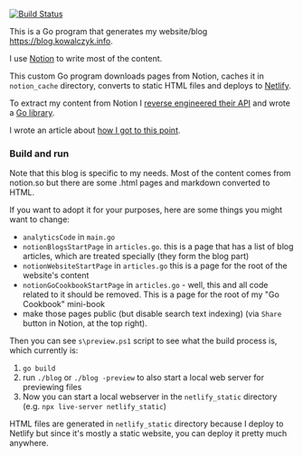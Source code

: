 [![Build Status](https://travis-ci.org/kjk/blog.svg?branch=master)](https://travis-ci.org/kjk/blog)

This is a Go program that generates my website/blog https://blog.kowalczyk.info.

I use [Notion](https://notion.so) to write most of the content.

This custom Go program downloads pages from Notion, caches it in `notion_cache` directory, converts to static HTML files and deploys to [Netlify](https://www.netlify.com/).

To extract my content from Notion I [reverse engineered their API](https://blog.kowalczyk.info/article/88aee8f43620471aa9dbcad28368174c/how-i-reverse-engineered-notion-api.html) and wrote a [Go library](https://github.com/kjk/notionapi).

I wrote an article about [how I got to this point](https://blog.kowalczyk.info/article/a8cf04d756ec4963905960822b004440/powering-a-blog-with-notion-and-netlify.html).

### Build and run

Note that this blog is specific to my needs. Most of the content comes from notion.so but there are some .html pages and markdown converted to HTML.

If you want to adopt it for your purposes, here are some things you might want to change:

- `analyticsCode` in `main.go`
- `notionBlogsStartPage` in `articles.go`. this is a page that has a list of blog articles, which are treated specially (they form the blog part)
- `notionWebsiteStartPage` in `articles.go` this is a page for the root of the website's content
- `notionGoCookbookStartPage` in `articles.go` - well, this and all code related to it should be removed. This is a page for the root of my "Go Cookbook" mini-book
- make those pages public (but disable search text indexing) (via `Share` button in Notion, at the top right).

Then you can see `s\preview.ps1` script to see what the build process is, which currently is:

1. `go build`
2. run `./blog` or `./blog -preview` to also start a local web server for previewing files
3. Now you can start a local webserver in the `netlify_static` directory (e.g. `npx live-server netlify_static`)

HTML files are generated in `netlify_static` directory because I deploy to Netlify but since it's mostly a static website, you can deploy it pretty much anywhere.
